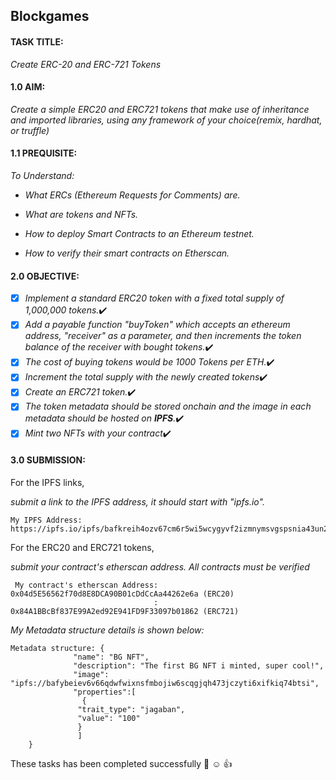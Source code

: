 ## Blockgames
#### <b>TASK TITLE</b>:
_Create ERC-20 and ERC-721 Tokens_
#### <b>1.0 AIM</b>:
_Create a simple ERC20 and ERC721 tokens that make use of inheritance and imported libraries, using any framework of your choice(remix, hardhat, or truffle)_
#### <b>1.1 PREQUISITE</b>:
 _To Understand:_
  - _What ERCs (Ethereum Requests for Comments) are._
  
  - _What are tokens and NFTs._
  
  - _How to deploy Smart Contracts to an Ethereum testnet._
  
  - _How to verify their smart contracts on Etherscan._
#### <b>2.0 OBJECTIVE</b>:
- [x] _Implement a standard ERC20 token with a fixed total supply of 1,000,000 tokens._:heavy_check_mark:
- [x] _Add a payable function "buyToken" which accepts an ethereum address, "receiver" as a parameter, and then increments the token balance of the receiver with bought tokens._:heavy_check_mark:
- [x] _The cost of buying tokens would be 1000 Tokens per ETH._:heavy_check_mark:
- [x] _Increment the total supply with the newly created tokens_:heavy_check_mark:
- [x] _Create an ERC721 token._:heavy_check_mark:
- [x] _The token metadata should be stored onchain and the image in each metadata should be hosted on **IPFS**._:heavy_check_mark:
- [x] _Mint two NFTs with your contract_:heavy_check_mark:
#### <b>3.0 SUBMISSION</b>: 
  For the IPFS links,
  
  _submit a link to the IPFS address, it should start with "ipfs.io"._
  
    My IPFS Address: https://ipfs.io/ipfs/bafkreih4ozv67cm6r5wi5wcygyvf2izmnymsvgspsnia43un226dp5lkkq
      
  For the ERC20 and ERC721 tokens,
  
  _submit your contract's etherscan address. All contracts must be verified_
  
     My contract's etherscan Address: 0x04d5E56562f70d8E8DCA90B01cDdCcAa44262e6a (ERC20)
                                    : 0x84A1BBcBf837E99A2ed92E941FD9F33097b01862 (ERC721)

_My Metadata structure details is shown below:_

 ```
 Metadata structure: {
               "name": "BG NFT",
               "description": "The first BG NFT i minted, super cool!",
               "image": "ipfs://bafybeiev6v66qdwfwixnsfmbojiw6scqgjqh473jczyti6xifkiq74btsi",
               "properties":[
                 {
                "trait_type": "jagaban",
                "value": "100"
                }
                ]
     }
```
These tasks has been completed successfully :tada: :relaxed: :+1:
